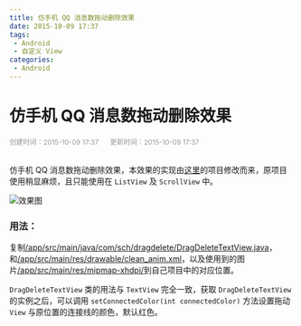 ```yaml
---
title: 仿手机 QQ 消息数拖动删除效果
date: 2015-10-09 17:37
tags:
 - Android
 - 自定义 View
categories:
 - Android
---
```


# 仿手机 QQ 消息数拖动删除效果

<div style="color: #999999; font-size: 12px;">
    <span>创建时间：2015-10-09 17:37</span>
    &nbsp;&nbsp;&nbsp;&nbsp;
    <span>更新时间：2015-10-09 17:37</span>
</div>
<br/>

仿手机 QQ 消息数拖动删除效果，本效果的实现由[这里](http://www.eoeandroid.com/forum.php?mod=viewthread&tid=909319)的项目修改而来，原项目使用稍显麻烦，且只能使用在 `ListView` 及 `ScrollView` 中。

![效果图](https://img-blog.csdnimg.cn/img_convert/494a913ba39f4d9cbeb4d651946c206c.gif)

### 用法：

复制[/app/src/main/java/com/sch/dragdelete/DragDeleteTextView.java](https://github.com/shichaohui/DragDeleteTextView/blob/master/app/src/main/java/com/sch/dragdelete/DragDeleteTextView.java)，和[/app/src/main/res/drawable/clean_anim.xml](https://github.com/shichaohui/DragDeleteTextView/blob/master/app/src/main/res/drawable/clean_anim.xml)，以及使用到的图片[/app/src/main/res/mipmap-xhdpi/](https://github.com/shichaohui/DragDeleteTextView/tree/master/app/src/main/res/mipmap-xhdpi)到自己项目中的对应位置。

`DragDeleteTextView` 类的用法与 `TextView` 完全一致，获取 `DragDeleteTextView` 的实例之后，可以调用 `setConnectedColor(int connectedColor)` 方法设置拖动 `View` 与原位置的连接线的颜色，默认红色。